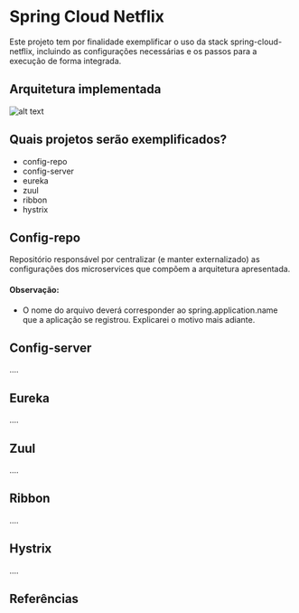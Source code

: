 # Spring Cloud Netflix
Este projeto tem por finalidade exemplificar o uso da stack spring-cloud-netflix, incluindo as configurações necessárias e os passos para a execução de forma integrada. 

## Arquitetura implementada
![alt text](https://image.prntscr.com/image/JGoHwgLZQmyZRHKfSNwXpA.png)

## Quais projetos serão exemplificados?
- config-repo
- config-server
- eureka
- zuul
- ribbon
- hystrix

## Config-repo
Repositório responsável por centralizar (e manter externalizado) as configurações dos microservices que compõem a arquitetura apresentada.
 #### Observação:
 - O nome do arquivo deverá corresponder ao spring.application.name que a aplicação se registrou. Explicarei o motivo mais adiante.

## Config-server
....

## Eureka
....

## Zuul
....

## Ribbon
....

## Hystrix
....

## Referências
